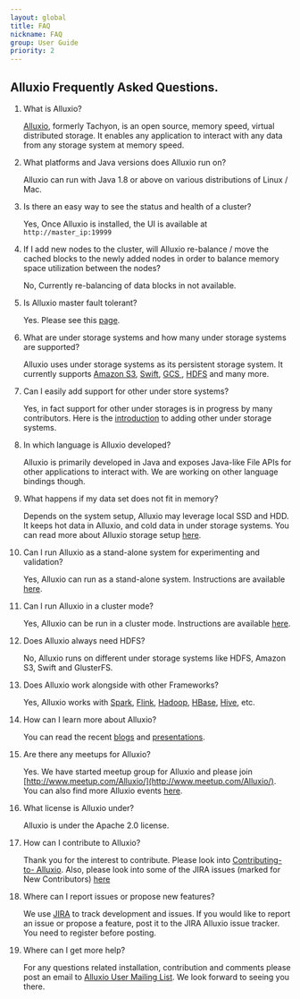 ```yaml
---
layout: global
title: FAQ
nickname: FAQ
group: User Guide
priority: 2
---
```


## Alluxio Frequently Asked Questions.

1. What is Alluxio?

   [Alluxio](http://www.alluxio.org/), formerly Tachyon, is an open source, memory speed, virtual
   distributed storage. It enables any application to interact with any data from any storage
   system at memory speed.

2. What platforms and Java versions does Alluxio run on?

   Alluxio can run with Java 1.8 or above on various distributions of Linux / Mac.

3. Is there an easy way to see the status and health of a cluster?

   Yes, Once Alluxio is installed, the UI is available at `http://master_ip:19999`

4. If I add new nodes to the cluster, will Alluxio re-balance / move the cached blocks to the newly
added nodes in order to balance memory space utilization between the nodes?

   No, Currently re-balancing of data blocks in not available.

5. Is Alluxio master fault tolerant?

   Yes. Please see this [page](Running-Alluxio-Fault-Tolerant.html).

6. What are under storage systems and how many under storage systems are supported?

   Alluxio uses under storage systems as its persistent storage system. It currently supports [Amazon
   S3](Configuring-Alluxio-with-S3.html), [Swift](Configuring-Alluxio-with-Swift.html), [GCS
   ](Configuring-Alluxio-with-GCS.html), [HDFS](Configuring-Alluxio-with-HDFS.html) and many more.

7. Can I easily add support for other under store systems?

   Yes, in fact support for other under storages is in progress by many contributors. Here is the
   [introduction](Integrating-Under-Storage-Systems.html) to adding other under storage systems.

8. In which language is Alluxio developed?

   Alluxio is primarily developed in Java and exposes Java-like File APIs for other applications to
   interact with. We are working on other language bindings though.

9. What happens if my data set does not fit in memory?

   Depends on the system setup, Alluxio may leverage local SSD and HDD. It keeps hot data in
   Alluxio, and cold data in under storage systems. You can read more about Alluxio storage setup
   [here](Alluxio-Storage.html).

10. Can I run Alluxio as a stand-alone system for experimenting and validation?

    Yes, Alluxio can run as a stand-alone system. Instructions are available [here](Running-Alluxio-Locally.html).

11. Can I run Alluxio in a cluster mode?

    Yes, Alluxio can be run in a cluster mode. Instructions are available [here](Running-Alluxio-on-a-Cluster.html).

12. Does Alluxio always need HDFS?

    No, Alluxio runs on different under storage systems like HDFS, Amazon S3, Swift and GlusterFS.

13. Does Alluxio work alongside with other Frameworks?

    Yes, Alluxio works with [Spark](Running-Spark-on-Alluxio.html), [Flink](Running-Flink-on-Alluxio.html),
    [Hadoop](Running-Hadoop-MapReduce-on-Alluxio.html),  [HBase](Running-HBase-on-Alluxio.html),
    [Hive](Running-Hive-with-Alluxio.html), etc.

14. How can I learn more about Alluxio?

    You can read the recent [blogs](/resources/posts) and [presentations](/resources/presentations).

15. Are there any meetups for Alluxio?

    Yes. We have started meetup group for Alluxio and please join
    [http://www.meetup.com/Alluxio/](http://www.meetup.com/Alluxio/). You can also find more
    Alluxio events [here](/resources/events).

16. What license is Alluxio under?

    Alluxio is under the Apache 2.0 license.

17. How can I contribute to Alluxio?

    Thank you for the interest to contribute. Please look into [Contributing-to-
    Alluxio](/contribute). Also, please look into some of the JIRA issues (marked for New
    Contributors) [here](https://alluxio.atlassian.net/browse/ALLUXIO-2532?jql=project%20%3D%20ALLUXIO%20AND%20status%20%3D%20Open%20AND%20labels%20%3D%20NewContributor%20AND%20assignee%20in%20(EMPTY))

18. Where can I report issues or propose new features?

    We use [JIRA](https://alluxio.atlassian.net/projects/ALLUXIO) to track development and issues.
    If you would like to report an issue or propose a feature, post it to the JIRA Alluxio issue
    tracker. You need to register before posting.

19. Where can I get more help?

    For any questions related installation, contribution and comments please post an email to
    [Alluxio User Mailing List](https://groups.google.com/forum/?fromgroups#!forum/alluxio-users).
    We look forward to seeing you there.
